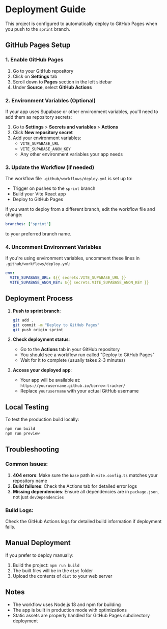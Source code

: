 # Deployment Guide

This project is configured to automatically deploy to GitHub Pages when you push to the `sprint` branch.

## GitHub Pages Setup

### 1. Enable GitHub Pages

1. Go to your GitHub repository
2. Click on **Settings** tab
3. Scroll down to **Pages** section in the left sidebar
4. Under **Source**, select **GitHub Actions**

### 2. Environment Variables (Optional)

If your app uses Supabase or other environment variables, you'll need to add them as repository secrets:

1. Go to **Settings** > **Secrets and variables** > **Actions**
2. Click **New repository secret**
3. Add your environment variables:
   - `VITE_SUPABASE_URL`
   - `VITE_SUPABASE_ANON_KEY`
   - Any other environment variables your app needs

### 3. Update the Workflow (if needed)

The workflow file `.github/workflows/deploy.yml` is set up to:
- Trigger on pushes to the `sprint` branch
- Build your Vite React app
- Deploy to GitHub Pages

If you want to deploy from a different branch, edit the workflow file and change:
```yaml
branches: ["sprint"]
```
to your preferred branch name.

### 4. Uncomment Environment Variables

If you're using environment variables, uncomment these lines in `.github/workflows/deploy.yml`:
```yaml
env:
  VITE_SUPABASE_URL: ${{ secrets.VITE_SUPABASE_URL }}
  VITE_SUPABASE_ANON_KEY: ${{ secrets.VITE_SUPABASE_ANON_KEY }}
```

## Deployment Process

1. **Push to sprint branch**:
   ```bash
   git add .
   git commit -m "Deploy to GitHub Pages"
   git push origin sprint
   ```

2. **Check deployment status**:
   - Go to the **Actions** tab in your GitHub repository
   - You should see a workflow run called "Deploy to GitHub Pages"
   - Wait for it to complete (usually takes 2-3 minutes)

3. **Access your deployed app**:
   - Your app will be available at: `https://yourusername.github.io/borrow-tracker/`
   - Replace `yourusername` with your actual GitHub username

## Local Testing

To test the production build locally:

```bash
npm run build
npm run preview
```

## Troubleshooting

### Common Issues:

1. **404 errors**: Make sure the `base` path in `vite.config.ts` matches your repository name
2. **Build failures**: Check the Actions tab for detailed error logs
3. **Missing dependencies**: Ensure all dependencies are in `package.json`, not just `devDependencies`

### Build Logs:
Check the GitHub Actions logs for detailed build information if deployment fails.

## Manual Deployment

If you prefer to deploy manually:

1. Build the project: `npm run build`
2. The built files will be in the `dist` folder
3. Upload the contents of `dist` to your web server

## Notes

- The workflow uses Node.js 18 and npm for building
- The app is built in production mode with optimizations
- Static assets are properly handled for GitHub Pages subdirectory deployment

